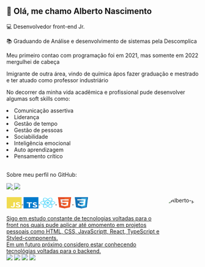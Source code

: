 <h2>👋 Olá, me chamo Alberto Nascimento</h2>

<p>💻 Desenvolvedor front-end Jr.</p>
<p>📚 Graduando de Análise e desenvolvimento de sistemas pela Descomplica</p>

<p> Meu primeiro contao com programação foi em 2021, mas somente em 2022 mergulhei de cabeça</p>
<p>Imigrante de outra área, vindo de química ápos fazer graduação e mestrado e ter atuado como professor industriário</p>
<p>No decorrer da minha vida acadêmica e profissional pude desenvolver algumas soft skills como:
  <li>Comunicação assertiva</li>
  <li>Liderança</li>
  <li>Gestão de tempo </li>
  <li>Gestão de pessoas</li>
  <li>Sociabilidade</li>
  <li>Inteligência emocional</li>
  <li>Auto aprendizagem</li> 
  <li>Pensamento crítico</li>
  <br>
  <p> Sobre meu perfil no GitHub:</p>
  <div>
<a href="https://www.github.com/albertonsc">
<img height="160em" src="https://github-readme-stats.vercel.app/api?username=albertonsc&theme=gotham">
<img height="160em" src="https://github-readme-stats.vercel.app/api/top-langs/?username=albertonsc&layout=compact&theme=gotham">
</div>
  <div style="display: inline_block"><br>
  <img align="center" alt="Alberto-Js" height="30" width="40" src="https://raw.githubusercontent.com/devicons/devicon/master/icons/javascript/javascript-plain.svg">
  <img align="center" alt="Alberto-Ts" height="30" width="40" src="https://raw.githubusercontent.com/devicons/devicon/master/icons/typescript/typescript-plain.svg">
  <img align="center" alt="Alberto-React" height="30" width="40" src="https://raw.githubusercontent.com/devicons/devicon/master/icons/react/react-original.svg">
  <img align="center" alt="Alberto-HTML" height="30" width="40" src="https://raw.githubusercontent.com/devicons/devicon/master/icons/html5/html5-original.svg">
  <img align="center" alt="Alberto-CSS" height="30" width="40" src="https://raw.githubusercontent.com/devicons/devicon/master/icons/css3/css3-original.svg">
 
  <img align="right" alt="Alberto-pic" height="150" style="border-radius:50px;" src="https://media.discordapp.net/attachments/639956127056134178/890373478988013628/Publicacoes_Instagram_1_1.png?width=676&height=676">
</div>
<br>
Sigo em estudo constante de tecnologias voltadas para o front nos quais pude aplicar até omomento em projetos pessoais como HTML, CSS, JavaScriptt, React, TypeScript e Styled-components.
<br>
Em um futuro próximo considero estar conhecendo tecnológias voltadas para o backend.
  
  
<div> 
   <a href="https://instagram.com/bttonsc.js" target="_blank"><img src="https://img.shields.io/badge/-Instagram-%23E4405F?style=for-the-badge&logo=instagram&logoColor=white" target="_blank"></a>
 	 <a href="https://discord.gg/albertonsc#4521" target="_blank"><img src="https://img.shields.io/badge/Discord-7289DA?style=for-the-badge&logo=discord&logoColor=white" target="_blank"></a> 
  <a href = "mailto:alberto.atombr@gmail.com"><img src="https://img.shields.io/badge/-Gmail-%23333?style=for-the-badge&logo=gmail&logoColor=white" target="_blank"></a>
  <a href="https://www.linkedin.com/in/albertonasc" target="_blank"><img src="https://img.shields.io/badge/-LinkedIn-%230077B5?style=for-the-badge&logo=linkedin&logoColor=white" target="_blank"></a> 
  
</div>
